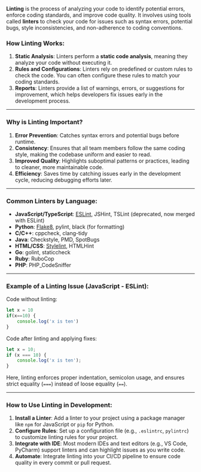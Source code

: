 **Linting** is the process of analyzing your code to identify potential errors, enforce coding standards, and improve code quality. It involves using tools called **linters** to check your code for issues such as syntax errors, potential bugs, style inconsistencies, and non-adherence to coding conventions.

### How Linting Works:
1. **Static Analysis**: Linters perform a **static code analysis**, meaning they analyze your code without executing it.
2. **Rules and Configurations**: Linters rely on predefined or custom rules to check the code. You can often configure these rules to match your coding standards.
3. **Reports**: Linters provide a list of warnings, errors, or suggestions for improvement, which helps developers fix issues early in the development process.

---

### Why is Linting Important?
1. **Error Prevention**: Catches syntax errors and potential bugs before runtime.
2. **Consistency**: Ensures that all team members follow the same coding style, making the codebase uniform and easier to read.
3. **Improved Quality**: Highlights suboptimal patterns or practices, leading to cleaner, more maintainable code.
4. **Efficiency**: Saves time by catching issues early in the development cycle, reducing debugging efforts later.

---

### Common Linters by Language:
- **JavaScript/TypeScript**: [ESLint](https://eslint.org/), JSHint, TSLint (deprecated, now merged with ESLint)
- **Python**: [Flake8](https://flake8.pycqa.org/), pylint, black (for formatting)
- **C/C++**: cppcheck, clang-tidy
- **Java**: Checkstyle, PMD, SpotBugs
- **HTML/CSS**: [Stylelint](https://stylelint.io/), HTMLHint
- **Go**: golint, staticcheck
- **Ruby**: RuboCop
- **PHP**: PHP_CodeSniffer

---

### Example of a Linting Issue (JavaScript - ESLint):
Code without linting:
```javascript
let x = 10
if(x==10) {
    console.log('x is ten')
}
```

Code after linting and applying fixes:
```javascript
let x = 10;
if (x === 10) {
    console.log('x is ten');
}
```

Here, linting enforces proper indentation, semicolon usage, and ensures strict equality (`===`) instead of loose equality (`==`).

---

### How to Use Linting in Development:
1. **Install a Linter**: Add a linter to your project using a package manager like `npm` for JavaScript or `pip` for Python.
2. **Configure Rules**: Set up a configuration file (e.g., `.eslintrc`, `pylintrc`) to customize linting rules for your project.
3. **Integrate with IDE**: Most modern IDEs and text editors (e.g., VS Code, PyCharm) support linters and can highlight issues as you write code.
4. **Automate**: Integrate linting into your CI/CD pipeline to ensure code quality in every commit or pull request.
